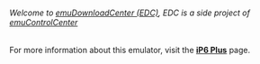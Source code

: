 ###### Welcome to [emuDownloadCenter (EDC)](https://github.com/PhoenixInteractiveNL/emuDownloadCenter/wiki/), EDC is a side project of [emuControlCenter](https://github.com/PhoenixInteractiveNL/emuControlCenter/wiki/)

For more information about this emulator, visit the [**iP6 Plus**](https://github.com/PhoenixInteractiveNL/emuDownloadCenter/wiki/Emulator-ip6plus#menu) page.
